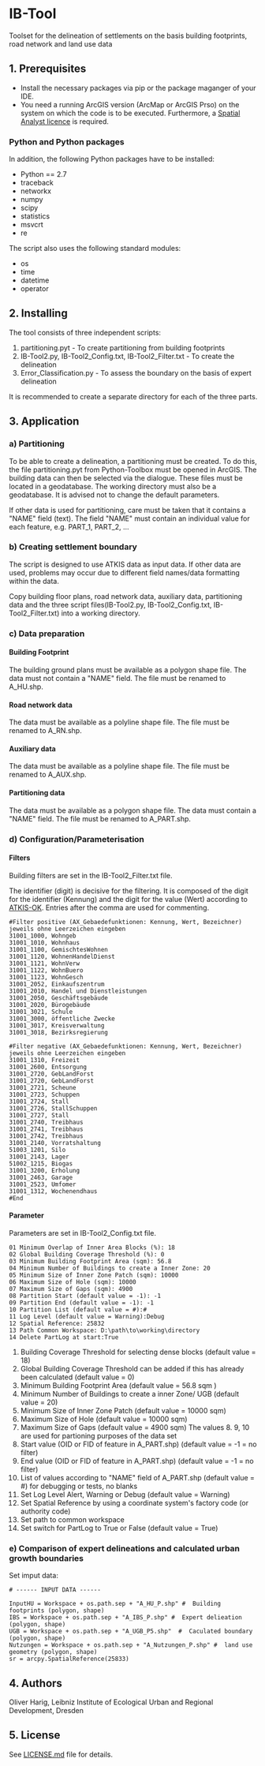 # IB-Tool

Toolset for the delineation of settlements on the basis building footprints, road network and land use data


## 1. Prerequisites

- Install the necessary packages via pip or the package maganger of your IDE.
- You need a running ArcGIS version (ArcMap or ArcGIS Prso) on the system on which the code is to be executed. Furthermore, a [Spatial Analyst licence](https://desktop.arcgis.com/en/arcmap/latest/extensions/spatial-analyst/what-is-the-spatial-analyst-extension.htm) is required.


### Python and Python packages 

In addition, the following Python packages have to be installed:

- Python == 2.7
- traceback
- networkx
- numpy
- scipy
- statistics
- msvcrt
- re

The script also uses the following standard modules:

- os
- time
- datetime
- operator 

## 2. Installing

The tool consists of three independent scripts:

1. partitioning.pyt - To create partitioning from building footprints
2. IB-Tool2.py, IB-Tool2_Config.txt, IB-Tool2_Filter.txt - To create the delineation
3. Error_Classification.py - To assess the boundary on the basis of expert delineation

It is recommended to create a separate directory for each of the three parts.

## 3. Application



### a) Partitioning

To be able to create a delineation, a partitioning must be created. To do this, the file partitioning.pyt from Python-Toolbox must be opened in ArcGIS. The building data can then be selected via the dialogue.
These files must be located in a geodatabase. The working directory must also be a geodatabase. It is advised not to change the default parameters.

If other data is used for partitioning, care must be taken that it contains a "NAME" field (text). The field "NAME" must contain an individual value for each feature, e.g. PART_1, PART_2, ...

### b) Creating settlement boundary

The script is designed to use ATKIS data as input data. If other data are used, problems may occur due to different field names/data formatting within the data.

Copy building floor plans, road network data, auxiliary data, partitioning data and the three script files(IB-Tool2.py, IB-Tool2_Config.txt, IB-Tool2_Filter.txt) into a working directory.

### c) Data preparation

#### Building Footprint

The building ground plans must be available as a polygon shape file. The data must not contain a "NAME" field.
The file must be renamed to A_HU.shp.

#### Road network data

The data must be available as a polyline shape file.
The file must be renamed to A_RN.shp.

#### Auxiliary data

The data must be available as a polyline shape file.
The file must be renamed to A_AUX.shp.

#### Partitioning data

The data must be available as a polygon shape file. The data must contain a "NAME" field.
The file must be renamed to A_PART.shp.

### d) Configuration/Parameterisation

#### Filters

Building filters are set in the IB-Tool2_Filter.txt file.

The identifier (digit) is decisive for the filtering. It is composed of the digit for the identifier (Kennung) and the digit for the value (Wert) according to [ATKIS-OK](http://www.adv-online.de/icc/extdeu/nav/a63/binarywriterservlet%3FimgUid%3D9201016e-7efa-8461-e336-b6951fa2e0c9%26uBasVariant%3D11111111-1111-1111-1111-111111111111).
Entries after the comma are used for commenting.

```
#Filter positive (AX_Gebaedefunktionen: Kennung, Wert, Bezeichner) jeweils ohne Leerzeichen eingeben
31001_1000, Wohngeb
31001_1010, Wohnhaus
31001_1100, GemischtesWohnen
31001_1120, WohnenHandelDienst
31001_1121, WohnVerw
31001_1122, WohnBuero
31001_1123, WohnGesch
31001_2052, Einkaufszentrum
31001_2010, Handel und Dienstleistungen
31001_2050, Geschäftsgebäude
31001_2020, Bürogebäude
31001_3021, Schule
31001_3000, öffentliche Zwecke
31001_3017, Kreisverwaltung
31001_3018, Bezirksregierung

#Filter negative (AX_Gebaedefunktionen: Kennung, Wert, Bezeichner) jeweils ohne Leerzeichen eingeben
31001_1310, Freizeit
31001_2600, Entsorgung
31001_2720, GebLandForst
31001_2720, GebLandForst
31001_2721, Scheune
31001_2723, Schuppen
31001_2724, Stall
31001_2726, StallSchuppen
31001_2727, Stall
31001_2740, Treibhaus
31001_2741, Treibhaus
31001_2742, Treibhaus
31001_2140, Vorratshaltung
51003_1201, Silo
31001_2143, Lager
51002_1215, Biogas
31001_3200, Erholung
31001_2463, Garage
31001_2523, Umfomer
31001_1312, Wochenendhaus
#End
```

#### Parameter

Parameters are set in IB-Tool2_Config.txt file.

```
01 Minimum Overlap of Inner Area Blocks (%): 18
02 Global Building Coverage Threshold (%): 0
03 Minimum Building Footprint Area (sqm): 56.8
04 Minimum Number of Buildings to create a Inner Zone: 20
05 Minimum Size of Inner Zone Patch (sqm): 10000
06 Maximum Size of Hole (sqm): 10000
07 Maximum Size of Gaps (sqm): 4900
08 Partition Start (default value = -1): -1
09 Partition End (default value = -1): -1
10 Partition List (default value = #):#
11 Log Level (default value = Warning):Debug
12 Spatial Reference: 25832
13 Path Common Workspace: D:\path\to\working\directory
14 Delete PartLog at start:True
```

1. Building Coverage Threshold for selecting dense blocks (default value = 18)
2. Global Building Coverage Threshold can be added if this has already been calculated (default value = 0) 
3. Minimum Building Footprint Area (default value = 56.8 sqm )
4. Minimum Number of Buildings to create a inner Zone/ UGB (default value = 20)
5. Minimum Size of Inner Zone Patch (default value = 10000 sqm)
6. Maximum Size of Hole (default value = 10000 sqm)
7. Maximum Size of Gaps (default value = 4900 sqm)
The values 8. 9, 10 are used for partioning purposes of the data set
8. Start value (OID or FID of feature in A_PART.shp) (default value = -1 = no filter)
9. End value (OID or FID of feature in A_PART.shp) (default value = -1 = no filter)
10. List of values according to "NAME" field of A_PART.shp (default value = #) for debugging or tests, no blanks
11. Set Log Level Alert, Warning or Debug (default value = Warning)
12. Set Spatial Reference by using a coordinate system's factory code (or authority code)
13. Set path to common workspace
14. Set switch for PartLog to True or False (default value = True)


### e) Comparison of expert delineations and calculated urban growth boundaries

Set imput data:

```
# ------ INPUT DATA ------

InputHU = Workspace + os.path.sep + "A_HU_P.shp" #  Building footprints (polygon, shape)
IBS = Workspace + os.path.sep + "A_IBS_P.shp" #  Expert delieation (polygon, shape)
UGB = Workspace + os.path.sep + "A_UGB_P5.shp"  #  Caculated boundary (polygon, shape)
Nutzungen = Workspace + os.path.sep + "A_Nutzungen_P.shp" #  land use geometry (polygon, shape)
sr = arcpy.SpatialReference(25833)
````


## 4. Authors

Oliver Harig, Leibniz Institute of Ecological Urban and Regional Development, Dresden

## 5. License

See [LICENSE.md](LICENSE.md) file for details.

